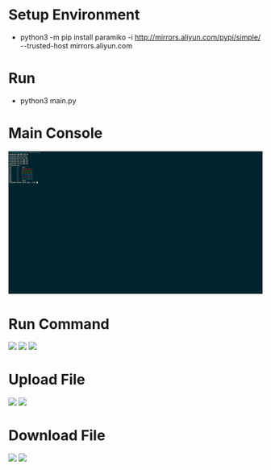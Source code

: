 # Setup Environment
* python3 -m pip install paramiko -i http://mirrors.aliyun.com/pypi/simple/ --trusted-host mirrors.aliyun.com

# Run
* python3 main.py

# Main Console
<img src="/res/main.png">

# Run Command
<img src="/res/image/all_run1">
<img src="/res/image/all_run2">
<img src="/res/image/all_run3">

# Upload File
<img src="/res/image/upload1">
<img src="/res/image/upload2">

# Download File
<img src="/res/image/download1">
<img src="/res/image/download2">
